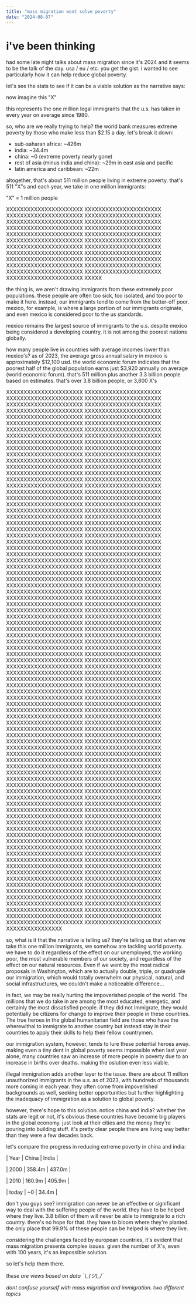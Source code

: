 ```yaml
---
title: "mass migration wont solve poverty"
date: "2024-08-07"
---
```


# i've been thinking

had some late night talks about mass migration since it's 2024 and it seems to be the talk of the day. usa / eu / etc. you get the gist. i wanted to see particularly how it can help reduce global poverty.

let's see the stats to see if it can be a viable solution as the narrative says:

now imagine this "X"

this represents the one million legal immigrants that the u.s. has taken in every year on average since 1980.

so, who are we really trying to help? the world bank measures extreme poverty by those who make less than $2.15 a day. let's break it down:

- sub-saharan africa: ~426m
- india: ~34.4m
- china: ~0 (extreme poverty nearly gone)
- rest of asia (minus india and china): ~29m in east asia and pacific
- latin america and caribbean: ~22m

altogether, that's about 511 million people living in extreme poverty. that's 511 "X"s and each year, we take in one million immigrants:

"X" = 1 million people

XXXXXXXXXXXXXXXXXXXXXX
XXXXXXXXXXXXXXXXXXXXXX
XXXXXXXXXXXXXXXXXXXXXX
XXXXXXXXXXXXXXXXXXXXXX
XXXXXXXXXXXXXXXXXXXXXX
XXXXXXXXXXXXXXXXXXXXXX
XXXXXXXXXXXXXXXXXXXXXX
XXXXXXXXXXXXXXXXXXXXXX
XXXXXXXXXXXXXXXXXXXXXX
XXXXXXXXXXXXXXXXXXXXXX
XXXXXXXXXXXXXXXXXXXXXX
XXXXXXXXXXXXXXXXXXXXXX
XXXXXXXXXXXXXXXXXXXXXX
XXXXXXXXXXXXXXXXXXXXXX
XXXXXXXXXXXXXXXXXXXXXX
XXXXXXXXXXXXXXXXXXXXXX
XXXXXXXXXXXXXXXXXXXXXX
XXXXXXXXXXXXXXXXXXXXXX
XXXXXXXXXXXXXXXXXXXXXX
XXXXXXXXXXXXXXXXXXXXXX
XXXXXXXXXXXXXXXXXXXXXX
XXXXXXXXXXXXXXXXXXXXXX
XXXXXXXXXXXXXXXXXXXXXX
XXXXX

the thing is, we aren't drawing immigrants from these extremely poor populations. these people are often too sick, too isolated, and too poor to make it here. instead, our immigrants tend to come from the better-off poor. mexico, for example, is where a large portion of our immigrants originate, and even mexico is considered poor to the us standards.

mexico remains the largest source of immigrants to the u.s. despite mexico being considered a developing country, it is not among the poorest nations globally.

how many people live in countries with average incomes lower than mexico's? as of 2023, the average gross annual salary in mexico is approximately $12,100 usd. the world economic forum indicates that the poorest half of the global population earns just $3,920 annually on average​ (world economic forum). that's 511 million plus another 3.3 billion people based on estimates. that's over 3.8 billion people, or 3,800 X's

XXXXXXXXXXXXXXXXXXXXXX
XXXXXXXXXXXXXXXXXXXXXX
XXXXXXXXXXXXXXXXXXXXXX
XXXXXXXXXXXXXXXXXXXXXX
XXXXXXXXXXXXXXXXXXXXXX
XXXXXXXXXXXXXXXXXXXXXX
XXXXXXXXXXXXXXXXXXXXXX
XXXXXXXXXXXXXXXXXXXXXX
XXXXXXXXXXXXXXXXXXXXXX
XXXXXXXXXXXXXXXXXXXXXX
XXXXXXXXXXXXXXXXXXXXXX
XXXXXXXXXXXXXXXXXXXXXX
XXXXXXXXXXXXXXXXXXXXXX
XXXXXXXXXXXXXXXXXXXXXX
XXXXXXXXXXXXXXXXXXXXXX
XXXXXXXXXXXXXXXXXXXXXX
XXXXXXXXXXXXXXXXXXXXXX
XXXXXXXXXXXXXXXXXXXXXX
XXXXXXXXXXXXXXXXXXXXXX
XXXXXXXXXXXXXXXXXXXXXX
XXXXXXXXXXXXXXXXXXXXXX
XXXXXXXXXXXXXXXXXXXXXX
XXXXXXXXXXXXXXXXXXXXXX
XXXXXXXXXXXXXXXXXXXXXX
XXXXXXXXXXXXXXXXXXXXXX
XXXXXXXXXXXXXXXXXXXXXX
XXXXXXXXXXXXXXXXXXXXXX
XXXXXXXXXXXXXXXXXXXXXX
XXXXXXXXXXXXXXXXXXXXXX
XXXXXXXXXXXXXXXXXXXXXX
XXXXXXXXXXXXXXXXXXXXXX
XXXXXXXXXXXXXXXXXXXXXX
XXXXXXXXXXXXXXXXXXXXXX
XXXXXXXXXXXXXXXXXXXXXX
XXXXXXXXXXXXXXXXXXXXXX
XXXXXXXXXXXXXXXXXXXXXX
XXXXXXXXXXXXXXXXXXXXXX
XXXXXXXXXXXXXXXXXXXXXX
XXXXXXXXXXXXXXXXXXXXXX
XXXXXXXXXXXXXXXXXXXXXX
XXXXXXXXXXXXXXXXXXXXXX
XXXXXXXXXXXXXXXXXXXXXX
XXXXXXXXXXXXXXXXXXXXXX
XXXXXXXXXXXXXXXXXXXXXX
XXXXXXXXXXXXXXXXXXXXXX
XXXXXXXXXXXXXXXXXXXXXX
XXXXXXXXXXXXXXXXXXXXXX
XXXXXXXXXXXXXXXXXXXXXX
XXXXXXXXXXXXXXXXXXXXXX
XXXXXXXXXXXXXXXXXXXXXX
XXXXXXXXXXXXXXXXXXXXXX
XXXXXXXXXXXXXXXXXXXXXX
XXXXXXXXXXXXXXXXXXXXXX
XXXXXXXXXXXXXXXXXXXXXX
XXXXXXXXXXXXXXXXXXXXXX
XXXXXXXXXXXXXXXXXXXXXX
XXXXXXXXXXXXXXXXXXXXXX
XXXXXXXXXXXXXXXXXXXXXX
XXXXXXXXXXXXXXXXXXXXXX
XXXXXXXXXXXXXXXXXXXXXX
XXXXXXXXXXXXXXXXXXXXXX
XXXXXXXXXXXXXXXXXXXXXX
XXXXXXXXXXXXXXXXXXXXXX
XXXXXXXXXXXXXXXXXXXXXX
XXXXXXXXXXXXXXXXXXXXXX
XXXXXXXXXXXXXXXXXXXXXX
XXXXXXXXXXXXXXXXXXXXXX
XXXXXXXXXXXXXXXXXXXXXX
XXXXXXXXXXXXXXXXXXXXXX
XXXXXXXXXXXXXXXXXXXXXX
XXXXXXXXXXXXXXXXXXXXXX
XXXXXXXXXXXXXXXXXXXXXX
XXXXXXXXXXXXXXXXXXXXXX
XXXXXXXXXXXXXXXXXXXXXX
XXXXXXXXXXXXXXXXXXXXXX
XXXXXXXXXXXXXXXXXXXXXX
XXXXXXXXXXXXXXXXXXXXXX
XXXXXXXXXXXXXXXXXXXXXX
XXXXXXXXXXXXXXXXXXXXXX
XXXXXXXXXXXXXXXXXXXXXX
XXXXXXXXXXXXXXXXXXXXXX
XXXXXXXXXXXXXXXXXXXXXX
XXXXXXXXXXXXXXXXXXXXXX
XXXXXXXXXXXXXXXXXXXXXX
XXXXXXXXXXXXXXXXXXXXXX
XXXXXXXXXXXXXXXXXXXXXX
XXXXXXXXXXXXXXXXXXXXXX
XXXXXXXXXXXXXXXXXXXXXX
XXXXXXXXXXXXXXXXXXXXXX
XXXXXXXXXXXXXXXXXXXXXX
XXXXXXXXXXXXXXXXXXXXXX
XXXXXXXXXXXXXXXXXXXXXX
XXXXXXXXXXXXXXXXXXXXXX
XXXXXXXXXXXXXXXXXXXXXX
XXXXXXXXXXXXXXXXXXXXXX
XXXXXXXXXXXXXXXXXXXXXX
XXXXXXXXXXXXXXXXXXXXXX
XXXXXXXXXXXXXXXXXXXXXX
XXXXXXXXXXXXXXXXXXXXXX
XXXXXXXXXXXXXXXXXXXXXX
XXXXXXXXXXXXXXXXXXXXXX
XXXXXXXXXXXXXXXXXXXXXX
XXXXXXXXXXXXXXXXXXXXXX
XXXXXXXXXXXXXXXXXXXXXX
XXXXXXXXXXXXXXXXXXXXXX
XXXXXXXXXXXXXXXXXXXXXX
XXXXXXXXXXXXXXXXXXXXXX
XXXXXXXXXXXXXXXXXXXXXX
XXXXXXXXXXXXXXXXXXXXXX
XXXXXXXXXXXXXXXXXXXXXX
XXXXXXXXXXXXXXXXXXXXXX
XXXXXXXXXXXXXXXXXXXXXX
XXXXXXXXXXXXXXXXXXXXXX
XXXXXXXXXXXXXXXXXXXXXX
XXXXXXXXXXXXXXXXXXXXXX
XXXXXXXXXXXXXXXXXXXXXX
XXXXXXXXXXXXXXXXXXXXXX
XXXXXXXXXXXXXXXXXXXXXX
XXXXXXXXXXXXXXXXXXXXXX
XXXXXXXXXXXXXXXXXXXXXX
XXXXXXXXXXXXXXXXXXXXXX
XXXXXXXXXXXXXXXXXXXXXX
XXXXXXXXXXXXXXXXXXXXXX
XXXXXXXXXXXXXXXXXXXXXX
XXXXXXXXXXXXXXXXXXXXXX
XXXXXXXXXXXXXXXXXXXXXX
XXXXXXXXXXXXXXXXXXXXXX
XXXXXXXXXXXXXXXXXXXXXX
XXXXXXXXXXXXXXXXXXXXXX
XXXXXXXXXXXXXXXXXXXXXX
XXXXXXXXXXXXXXXXXXXXXX
XXXXXXXXXXXXXXXXXXXXXX
XXXXXXXXXXXXXXXXXXXXXX
XXXXXXXXXXXXXXXXXXXXXX
XXXXXXXXXXXXXXXXXXXXXX
XXXXXXXXXXXXXXXXXXXXXX
XXXXXXXXXXXXXXXXXXXXXX
XXXXXXXXXXXXXXXXXXXXXX
XXXXXXXXXXXXXXXXXXXXXX
XXXXXXXXXXXXXXXXXXXXXX
XXXXXXXXXXXXXXXXXXXXXX
XXXXXXXXXXXXXXXXXXXXXX
XXXXXXXXXXXXXXXXXXXXXX
XXXXXXXXXXXXXXXXXXXXXX
XXXXXXXXXXXXXXXXXXXXXX
XXXXXXXXXXXXXXXXXXXXXX
XXXXXXXXXXXXXXXXXXXXXX
XXXXXXXXXXXXXXXXXXXXXX
XXXXXXXXXXXXXXXXXXXXXX
XXXXXXXXXXXXXXXXXXXXXX
XXXXXXXXXXXXXXXXXXXXXX
XXXXXXXXXXXXXXXXXXXXXX
XXXXXXXXXXXXXXXXXXXXXX
XXXXXXXXXXXXXXXXXXXXXX
XXXXXXXXXXXXXXXXXXXXXX
XXXXXXXXXXXXXXXXXXXXXX
XXXXXXXXXXXXXXXXXXXXXX
XXXXXXXXXXXXXXXXXXXXXX
XXXXXXXXXXXXXXXXXXXXXX
XXXXXXXXXXXXXXXXXXXXXX
XXXXXXXXXXXXXXXXXXXXXX
XXXXXXXXXXXXXXXXXXXXXX
XXXXXXXXXXXXXXXXXXXXXX
XXXXXXXXXXXXXXXXXXXXXX
XXXXXXXXXXXXXXXXXXXXXX
XXXXXXXXXXXXXXXXXXXXXX
XXXXXXXXXXXXXXXXXXXXXX
XXXXXXXXXXXXXXXXXXXXXX
XXXXXXXXXXXXXXXXXXXXXX
XXXXXXXXXXXXXXXXXXXXXX
XXXXXXXXXXXXXXXXXXXXXX
XXXXXXXXXXXXXXXXXXXXXX
XXXXXXXXXXXXXXXX

so, what is it that the narrative is telling us? they're telling us that when we take this one million immigrants, we somehow are tackling world poverty. we have to do it regardless of the effect on our unemployed, the working poor, the most vulnerable members of our society, and regardless of the effect on our natural resources. Even if we went by the most radical proposals in Washington, which are to actually double, triple, or quadruple our immigration, which would totally overwhelm our physical, natural, and social infrastructures, we couldn't make a noticeable difference...

in fact, we may be really hurting the impoverished people of the world. The millions that we do take in are among the most educated, energetic, and certainly the most dissatisfied people. if they did not immigrate, they would potentially be citizens for change to improve their people in these countries. The true heroes in the global humanitarian field are those who have the wherewithal to immigrate to another country but instead stay in their countries to apply their skills to help their fellow countrymen.

our immigration system, however, tends to lure these potential heroes away. making even a tiny dent in global poverty seems impossible when last year alone, many countries saw an increase of more people in poverty due to an increase in births over deaths. making the oslution even less viable.

illegal immigration adds another layer to the issue. there are about 11 million unauthorized immigrants in the u.s. as of 2023, with hundreds of thousands more coming in each year. they often come from impoverished backgrounds as well, seeking better opportunities but further highlighting the inadequacy of immigration as a solution to global poverty.

however, there's hope to this solution. notice china and india? whether the stats are legit or not, it's obvious these countries have become big players in the global economy. just look at their cities and the money they're pouring into building stuff. it's pretty clear people there are living way better than they were a few decades back.

let's compare the progress in reducing extreme poverty in china and india:

| Year | China | India |

| 2000 | 358.4m | 437.0m |

| 2010 | 160.9m | 405.9m |

| today | ~0 | 34.4m |

don't you guys see? immigration can never be an effective or significant way to deal with the suffering people of the world. they have to be helped where they live. 3.8 billion of them will never be able to immigrate to a rich country. there's no hope for that. they have to bloom where they're planted. the only place that 99.9% of these people can be helped is where they live.

considering the challenges faced by european countries, it's evident that mass migration presents complex issues. given the number of X's, even with 100 years, it's an impossible solution.

so let's help them there.

_these are views based on data ¯\\\_(ツ)\_/¯_

_dont confuse yourself with mass migration and immigration. two different topics_
